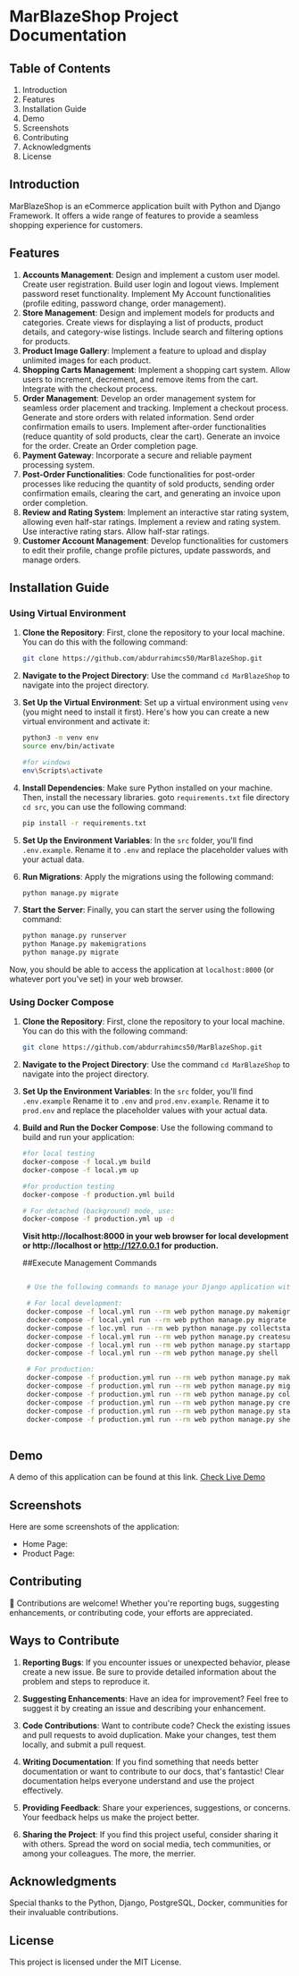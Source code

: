 # MarBlazeShop Project Documentation

## Table of Contents
1. Introduction
2. Features
3. Installation Guide
4. Demo
5. Screenshots
6. Contributing
7. Acknowledgments
8. License

<a name="introduction"></a>
## Introduction
MarBlazeShop is an eCommerce application built with Python and Django Framework. It offers a wide range of features to provide a seamless shopping experience for customers.

<a name="features"></a>
## Features
1. **Accounts Management**: Design and implement a custom user model. Create user registration. Build user login and logout views. Implement password reset functionality. Implement My Account functionalities (profile editing, password change, order management).
2. **Store Management**: Design and implement models for products and categories. Create views for displaying a list of products, product details, and category-wise listings. Include search and filtering options for products.
3. **Product Image Gallery**: Implement a feature to upload and display unlimited images for each product.
4. **Shopping Carts Management**: Implement a shopping cart system. Allow users to increment, decrement, and remove items from the cart. Integrate with the checkout process.
5. **Order Management**: Develop an order management system for seamless order placement and tracking. Implement a checkout process. Generate and store orders with related information. Send order confirmation emails to users. Implement after-order functionalities (reduce quantity of sold products, clear the cart). Generate an invoice for the order. Create an Order completion page.
6. **Payment Gateway**: Incorporate a secure and reliable payment processing system.
7. **Post-Order Functionalities**: Code functionalities for post-order processes like reducing the quantity of sold products, sending order confirmation emails, clearing the cart, and generating an invoice upon order completion.
8. **Review and Rating System**: Implement an interactive star rating system, allowing even half-star ratings. Implement a review and rating system. Use interactive rating stars. Allow half-star ratings.
9. **Customer Account Management**: Develop functionalities for customers to edit their profile, change profile pictures, update passwords, and manage orders.

<a name="installation-guide"></a>
## Installation Guide

### Using Virtual Environment

1. **Clone the Repository**: First, clone the repository to your local machine. You can do this with the following command:
    ```bash
    git clone https://github.com/abdurrahimcs50/MarBlazeShop.git
    ```

2. **Navigate to the Project Directory**: Use the command `cd MarBlazeShop` to navigate into the project directory.

3. **Set Up the Virtual Environment**: Set up a virtual environment using `venv` (you might need to install it first). Here's how you can create a new virtual environment and activate it:
    ```bash
    python3 -m venv env
    source env/bin/activate

    #for windows
    env\Scripts\activate

    ```

4. **Install Dependencies**: Make sure Python installed on your machine. Then, install the necessary libraries. goto `requirements.txt` file directory `cd src`, you can use the following command:
    ```bash
    pip install -r requirements.txt
    ```

5. **Set Up the Environment Variables**: In the `src` folder, you'll find `.env.example`. Rename it to `.env` and replace the placeholder values with your actual data.

6. **Run Migrations**: Apply the migrations using the following command:
    ```bash
    python manage.py migrate
    ```

7. **Start the Server**: Finally, you can start the server using the following command:
    ```bash
    python manage.py runserver
    python Manage.py makemigrations
    python manage.py migrate
    ```

Now, you should be able to access the application at `localhost:8000` (or whatever port you've set) in your web browser.

### Using Docker Compose

1. **Clone the Repository**: First, clone the repository to your local machine. You can do this with the following command:
    ```bash
    git clone https://github.com/abdurrahimcs50/MarBlazeShop.git
    ```

2. **Navigate to the Project Directory**: Use the command `cd MarBlazeShop` to navigate into the project directory.

3. **Set Up the Environment Variables**: In the `src` folder, you'll find `.env.example` Rename it to `.env` and  `prod.env.example`. Rename it to `prod.env` and replace the placeholder values with your actual data.

4. **Build and Run the Docker Compose**: Use the following command to build and run your application:
    ```bash
    #for local testing
    docker-compose -f local.ym build
    docker-compose -f local.ym up

    #for production testing
    docker-compose -f production.yml build

    # For detached (background) mode, use:
    docker-compose -f production.yml up -d
    ```
    **Visit http://localhost:8000 in your web browser for local development or http://localhost or http://127.0.0.1 for production.**

    ##Execute Management Commands

   ```bash

    # Use the following commands to manage your Django application within the Docker container:

    # For local development:
    docker-compose -f local.yml run --rm web python manage.py makemigrations
    docker-compose -f local.yml run --rm web python manage.py migrate
    docker-compose -f loc.yml run --rm web python manage.py collectstatic
    docker-compose -f local.yml run --rm web python manage.py createsuperuser
    docker-compose -f local.yml run --rm web python manage.py startapp app_name
    docker-compose -f local.yml run --rm web python manage.py shell

    # For production:
    docker-compose -f production.yml run --rm web python manage.py makemigrations
    docker-compose -f production.yml run --rm web python manage.py migrate
    docker-compose -f production.yml run --rm web python manage.py collectstatic
    docker-compose -f production.yml run --rm web python manage.py createsuperuser
    docker-compose -f production.yml run --rm web python manage.py startapp app_name
    docker-compose -f production.yml run --rm web python manage.py shell
    
    ```

<a name="demo"></a>
## Demo
A demo of this application can be found at this link. [Check Live Demo](#)

<a name="screenshots"></a>
## Screenshots
Here are some screenshots of the application:

- Home Page:
- Product Page:

<a name="contributing"></a>

## Contributing

👏 Contributions are welcome! Whether you're reporting bugs, suggesting enhancements, or contributing code, your efforts are appreciated.

## Ways to Contribute

1. **Reporting Bugs**: If you encounter issues or unexpected behavior, please create a new issue. Be sure to provide detailed information about the problem and steps to reproduce it.

2. **Suggesting Enhancements**: Have an idea for improvement? Feel free to suggest it by creating an issue and describing your enhancement.

3. **Code Contributions**: Want to contribute code? Check the existing issues and pull requests to avoid duplication. Make your changes, test them locally, and submit a pull request.

4. **Writing Documentation**: If you find something that needs better documentation or want to contribute to our docs, that's fantastic! Clear documentation helps everyone understand and use the project effectively.

5. **Providing Feedback**: Share your experiences, suggestions, or concerns. Your feedback helps us make the project better.

6. **Sharing the Project**: If you find this project useful, consider sharing it with others. Spread the word on social media, tech communities, or among your colleagues. The more, the merrier.

<a name="acknowledgments"></a>
## Acknowledgments

Special thanks to the Python, Django, PostgreSQL, Docker, communities for their invaluable contributions.
<a name="license"></a>
## License

This project is licensed under the MIT License.


